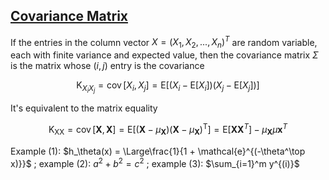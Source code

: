 

## [Covariance Matrix](https://en.wikipedia.org/wiki/Covariance_matrix)
If the entries in the column vector $X=\left( X_1, X_2, ..., X_n \right)^T$ are random variable, each with finite variance and expected value, then the covariance matrix $\Sigma$ is the matrix whose $(i,j)$ entry is the covariance

$$ \mathrm{K}_{X_{i} X_{j}}=\operatorname{cov}\left[X_{i}, X_{j}\right]=\mathrm{E}\left[\left(X_{i}-\mathrm{E}\left[X_{i}\right]\right)\left(X_{j}-\mathrm{E}\left[X_{j}\right]\right)\right] $$

It's equivalent to the matrix equality 

$$\mathrm{K}_{\mathrm{XX}}=\operatorname{cov}[\mathbf{X}, \mathbf{X}]=\mathrm{E}\left[\left(\mathbf{X}-\mu_{\mathbf{X}}\right)\left(\mathbf{X}-\mu_{\mathbf{X}}\right)^{\mathrm{T}}\right]=\mathrm{E}\left[\mathbf{X} \mathbf{X}^{T}\right]-\mu_{\mathbf{X}} \mu \mathbf{x}^{T}$$


Example (1): $h_\theta(x) = \Large\frac{1}{1 + \mathcal{e}^{(-\theta^\top x)}}$ ; 
example (2): $a^2 + b^2 = c^2$ ; 
example (3): $\sum_{i=1}^m y^{(i)}$